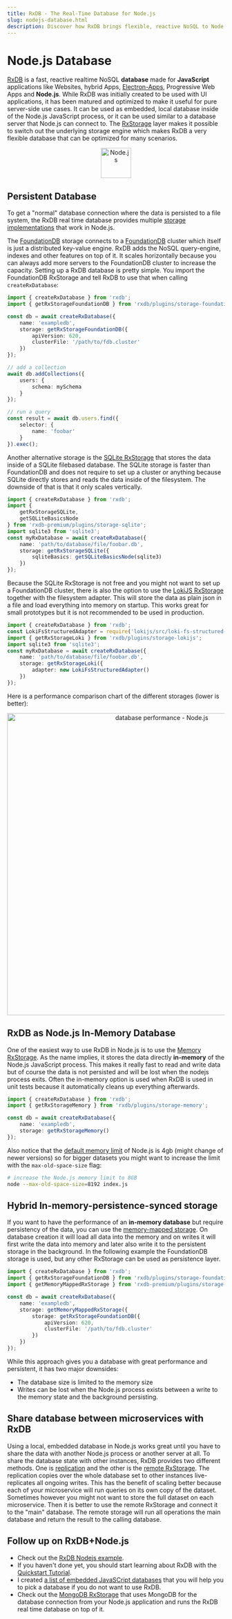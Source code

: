 ```yaml
---
title: RxDB - The Real-Time Database for Node.js
slug: nodejs-database.html
description: Discover how RxDB brings flexible, reactive NoSQL to Node.js. Scale effortlessly, persist data, and power your server-side apps with ease.
---
```


# Node.js Database

[RxDB](https://rxdb.info) is a fast, reactive realtime NoSQL **database** made for **JavaScript** applications like Websites, hybrid Apps, [Electron-Apps](./electron-database.md), Progressive Web Apps and **Node.js**. While RxDB was initially created to be used with UI applications, it has been matured and optimized to make it useful for pure server-side use cases. It can be used as embedded, local database inside of the Node.js JavaScript process, or it can be used similar to a database server that Node.js can connect to. The [RxStorage](./rx-storage.md) layer makes it possible to switch out the underlying storage engine which makes RxDB a very flexible database that can be optimized for many scenarios.


<p align="center">
  <img src="./files/icons/nodejs.svg" alt="Node.js" width="70" />
</p>

## Persistent Database

To get a "normal" database connection where the data is persisted to a file system, the RxDB real time database provides multiple [storage implementations](./rx-storage.md) that work in Node.js.

The [FoundationDB](./rx-storage-foundationdb.md) storage connects to a [FoundationDB](https://github.com/apple/foundationdb) cluster which itself is just a distributed key-value engine. RxDB adds the NoSQL query-engine, indexes and other features on top of it.
It scales horizontally because you can always add more servers to the FoundationDB cluster to increase the capacity.
Setting up a RxDB database is pretty simple. You import the FoundationDB RxStorage and tell RxDB to use that when calling `createRxDatabase`:

```typescript
import { createRxDatabase } from 'rxdb';
import { getRxStorageFoundationDB } from 'rxdb/plugins/storage-foundationdb';

const db = await createRxDatabase({
    name: 'exampledb',
    storage: getRxStorageFoundationDB({
        apiVersion: 620,
        clusterFile: '/path/to/fdb.cluster'
    })
});

// add a collection
await db.addCollections({
    users: {
        schema: mySchema
    }
});

// run a query
const result = await db.users.find({
    selector: {
        name: 'foobar'
    }
}).exec();

```

Another alternative storage is the [SQLite RxStorage](./rx-storage-sqlite.md) that stores the data inside of a SQLite filebased database. The SQLite storage is faster than FoundationDB and does not require to set up a cluster or anything because SQLite directly stores and reads the data inside of the filesystem. The downside of that is that it only scales vertically.

```ts
import { createRxDatabase } from 'rxdb';
import {
    getRxStorageSQLite,
    getSQLiteBasicsNode
} from 'rxdb-premium/plugins/storage-sqlite';
import sqlite3 from 'sqlite3';
const myRxDatabase = await createRxDatabase({
    name: 'path/to/database/file/foobar.db',
    storage: getRxStorageSQLite({
        sqliteBasics: getSQLiteBasicsNode(sqlite3)
    })
});
```

Because the SQLite RxStorage is not free and you might not want to set up a FoundationDB cluster, there is also the option to use the [LokiJS RxStorage](./rx-storage-lokijs.md) together with the filesystem adapter. This will store the data as plain json in a file and load everything into memory on startup. This works great for small prototypes but it is not recommended to be used in production.

```ts
import { createRxDatabase } from 'rxdb';
const LokiFsStructuredAdapter = require('lokijs/src/loki-fs-structured-adapter.js');
import { getRxStorageLoki } from 'rxdb/plugins/storage-lokijs';
import sqlite3 from 'sqlite3';
const myRxDatabase = await createRxDatabase({
    name: 'path/to/database/file/foobar.db',
    storage: getRxStorageLoki({
        adapter: new LokiFsStructuredAdapter()
    })
});
```


Here is a performance comparison chart of the different storages (lower is better):

<p align="center">
  <img src="./files/rx-storage-performance-node.png" alt="database performance - Node.js" width="700" />
</p>


## RxDB as Node.js In-Memory Database

One of the easiest way to use RxDB in Node.js is to use the [Memory RxStorage](./rx-storage-memory.md). As the name implies, it stores the data directly **in-memory** of the Node.js JavaScript process. This makes it really fast to read and write data but of course the data is not persisted and will be lost when the nodejs process exits. Often the in-memory option is used when RxDB is used in unit tests because it automatically cleans up everything afterwards.

```ts
import { createRxDatabase } from 'rxdb';
import { getRxStorageMemory } from 'rxdb/plugins/storage-memory';

const db = await createRxDatabase({
    name: 'exampledb',
    storage: getRxStorageMemory()
});
```

Also notice that the [default memory limit](https://medium.com/geekculture/node-js-default-memory-settings-3c0fe8a9ba1) of Node.js is 4gb (might change of newer versions) so for bigger datasets you might want to increase the limit with the `max-old-space-size` flag:

```bash
# increase the Node.js memory limit to 8GB
node --max-old-space-size=8192 index.js
```

## Hybrid In-memory-persistence-synced storage

If you want to have the performance of an **in-memory database** but require persistency of the data, you can use the [memory-mapped storage](./rx-storage-memory-mapped.md). On database creation it will load all data into the memory and on writes it will first write the data into memory and later also write it to the persistent storage in the background. In the following example the FoundationDB storage is used, but any other RxStorage can be used as persistence layer.


```typescript
import { createRxDatabase } from 'rxdb';
import { getRxStorageFoundationDB } from 'rxdb/plugins/storage-foundationdb';
import { getMemoryMappedRxStorage } from 'rxdb-premium/plugins/storage-memory-mapped';

const db = await createRxDatabase({
    name: 'exampledb',
    storage: getMemoryMappedRxStorage({
        storage: getRxStorageFoundationDB({
            apiVersion: 620,
            clusterFile: '/path/to/fdb.cluster'
        })
    })
});
```

While this approach gives you a database with great performance and persistent, it has two major downsides:
- The database size is limited to the memory size
- Writes can be lost when the Node.js process exists between a write to the memory state and the background persisting.

## Share database between microservices with RxDB

Using a local, embedded database in Node.js works great until you have to share the data with another Node.js process or another server at all.
To share the database state with other instances, RxDB provides two different methods. One is [replication](./replication.md) and the other is the [remote RxStorage](./rx-storage-remote.md).
The replication copies over the whole database set to other instances live-replicates all ongoing writes. This has the benefit of scaling better because each of your microservice will run queries on its own copy of the dataset.
Sometimes however you might not want to store the full dataset on each microservice. Then it is better to use the remote RxStorage and connect it to the "main" database. The remote storage will run all operations the main database and return the result to the calling database.


## Follow up on RxDB+Node.js

- Check out the [RxDB Nodejs example](https://github.com/pubkey/rxdb/tree/master/examples/node).
- If you haven't done yet, you should start learning about RxDB with the [Quickstart Tutorial](./quickstart.md).
- I created [a list of embedded JavaSCript databases](./alternatives.md) that you will help you to pick a database if you do not want to use RxDB.
- Check out the [MongoDB RxStorage](./rx-storage-mongodb.md) that uses MongoDB for the database connection from your Node.js application and runs the RxDB real time database on top of it.
